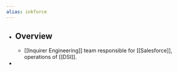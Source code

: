 ```yaml
---
alias: inkforce
---
```


- ## Overview
	- [[Inquirer Engineering]] team responsible for [[Salesforce]], operations of [[DSI]].
-